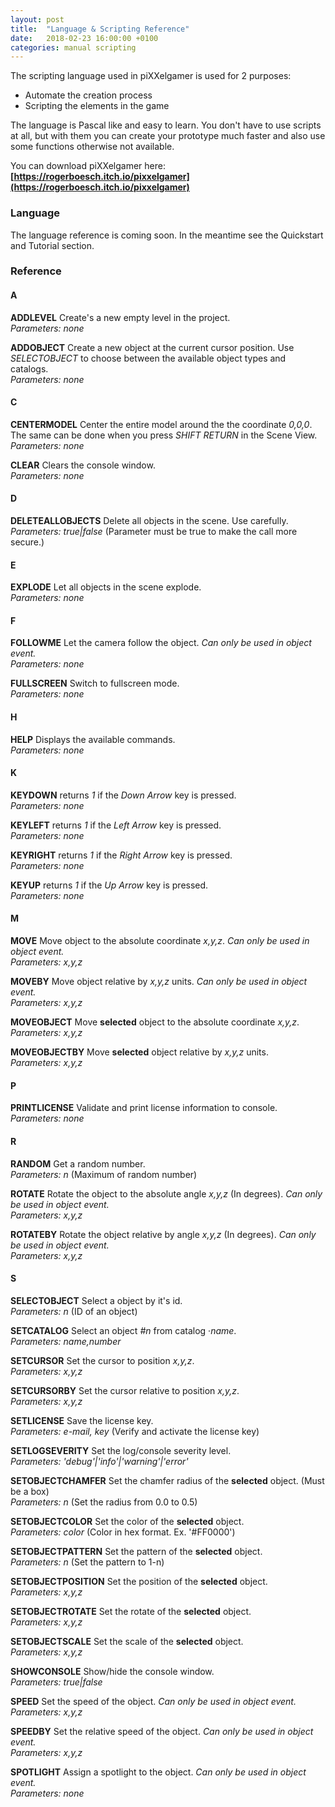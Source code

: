 ```yaml
---
layout: post
title:  "Language & Scripting Reference"
date:   2018-02-23 16:00:00 +0100
categories: manual scripting
---
```


The scripting language used in piXXelgamer is used for 2 purposes:

 - Automate the creation process
 - Scripting the elements in the game

The language is Pascal like and easy to learn. You don't have to use scripts at all, but with them you can
create your prototype much faster and also use some functions otherwise not available.

You can download piXXelgamer here: **[https://rogerboesch.itch.io/pixxelgamer](https://rogerboesch.itch.io/pixxelgamer)**

### Language

The language reference is coming soon. In the meantime see the Quickstart and Tutorial section.


### Reference

#### A
**ADDLEVEL** Create's a new empty level in the project.  
*Parameters: none*

**ADDOBJECT** Create a new object at the current cursor position. Use *SELECTOBJECT* to choose between the available object types and catalogs.  
*Parameters: none*

#### C
**CENTERMODEL** Center the entire model around the the coordinate *0,0,0*. The same can be done when you press *SHIFT RETURN* in the Scene View.  
*Parameters: none*

**CLEAR** Clears the console window.  
*Parameters: none*

#### D
**DELETEALLOBJECTS** Delete all objects in the scene. Use carefully.  
*Parameters: true|false* (Parameter must be true to make the call more secure.)

#### E
**EXPLODE** Let all objects in the scene explode.  
*Parameters: none*

#### F
**FOLLOWME** Let the camera follow the object. *Can only be used in object event.*   
*Parameters: none*  

**FULLSCREEN** Switch to fullscreen mode.  
*Parameters: none*

#### H
**HELP** Displays the available commands.  
*Parameters: none*

#### K
**KEYDOWN** returns *1* if the *Down Arrow* key is pressed.  
*Parameters: none*

**KEYLEFT** returns *1* if the *Left Arrow* key is pressed.  
*Parameters: none*

**KEYRIGHT** returns *1* if the *Right Arrow* key is pressed.  
*Parameters: none*

**KEYUP** returns *1* if the *Up Arrow* key is pressed.  
*Parameters: none*

#### M
**MOVE** Move object to the absolute coordinate *x,y,z*. *Can only be used in object event.*  
*Parameters: x,y,z*

**MOVEBY** Move object relative by *x,y,z* units. *Can only be used in object event.*  
*Parameters: x,y,z*

**MOVEOBJECT**  Move **selected** object to the absolute coordinate *x,y,z*.  
*Parameters: x,y,z*

**MOVEOBJECTBY** Move **selected** object relative by *x,y,z* units.  
*Parameters: x,y,z*

#### P
**PRINTLICENSE** Validate and print license information to console.  
*Parameters: none*

#### R
**RANDOM** Get a random number.  
*Parameters: n* (Maximum of random number)

**ROTATE** Rotate the object to the absolute angle *x,y,z* (In degrees). *Can only be used in object event.*  
*Parameters: x,y,z*

**ROTATEBY** Rotate the object relative by angle *x,y,z* (In degrees). *Can only be used in object event.*  
*Parameters: x,y,z*

#### S
**SELECTOBJECT** Select a object by it's id.  
*Parameters: n* (ID of an object)

**SETCATALOG** Select an object *#n* from catalog ·*name*.  
*Parameters: name,number*

**SETCURSOR** Set the cursor to position *x,y,z*.  
*Parameters: x,y,z*

**SETCURSORBY** Set the cursor relative to position *x,y,z*.  
*Parameters: x,y,z*

**SETLICENSE** Save the license key.  
*Parameters: e-mail, key* (Verify and activate the license key)

**SETLOGSEVERITY** Set the log/console severity level.  
*Parameters: 'debug'|'info'|'warning'|'error'*

**SETOBJECTCHAMFER** Set the chamfer radius of the **selected** object. (Must be a box)  
*Parameters: n* (Set the radius from 0.0 to 0.5)

**SETOBJECTCOLOR** Set the color of the **selected** object.  
*Parameters: color* (Color in hex format. Ex. '#FF0000')

**SETOBJECTPATTERN** Set the pattern of the **selected** object.  
*Parameters: n* (Set the pattern to 1-n)

**SETOBJECTPOSITION** Set the position of the **selected** object.  
*Parameters: x,y,z*

**SETOBJECTROTATE** Set the rotate of the **selected** object.  
*Parameters: x,y,z*

**SETOBJECTSCALE** Set the scale of the **selected** object.  
*Parameters: x,y,z*

**SHOWCONSOLE** Show/hide the console window.  
*Parameters: true|false*

**SPEED** Set the speed of the object. *Can only be used in object event.*  
*Parameters: x,y,z*

**SPEEDBY** Set the relative speed of the object. *Can only be used in object event.*  
*Parameters: x,y,z*

**SPOTLIGHT** Assign a spotlight to the object. *Can only be used in object event.*  
*Parameters: none*
